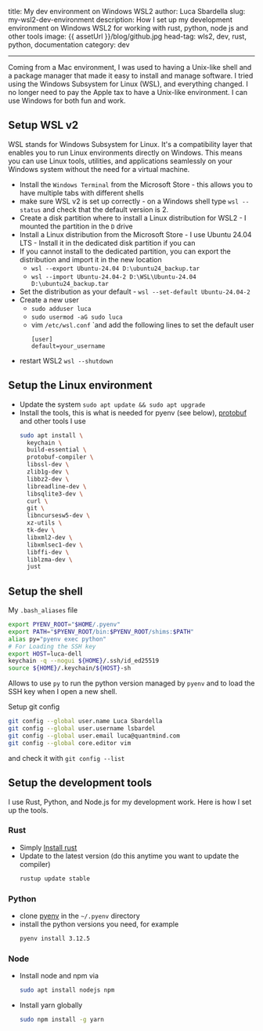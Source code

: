 title: My dev environment on Windows WSL2
author: Luca Sbardella
slug: my-wsl2-dev-environment
description: How I set up my development environment on Windows WSL2 for working with rust, python, node js and other tools
image: {{ assetUrl }}/blog/github.jpg
head-tag: wls2, dev, rust, python, documentation
category: dev

---


Coming from a Mac environment, I was used to having a Unix-like shell and a package manager that made it easy to install and manage software. I tried using the Windows Subsystem for Linux (WSL), and everything changed. I no longer need to pay the Apple tax to have a Unix-like environment. I can use Windows for both fun and work.


## Setup WSL v2

WSL stands for Windows Subsystem for Linux. It's a compatibility layer that enables you to run Linux environments directly on Windows. This means you can use Linux tools, utilities, and applications seamlessly on your Windows system without the need for a virtual machine.

* Install the `Windows Terminal` from the Microsoft Store - this allows you to have multiple tabs with different shells
* make sure WSL v2 is set up correctly - on a Windows shell type `wsl --status` and check that the default version is 2.
* Create a disk partition where to install a Linux distribution for WSL2 - I mounted the partition in the `D` drive
* Install a Linux distribution from the Microsoft Store - I use Ubuntu 24.04 LTS - Install it in the dedicated disk partition if you can
* If you cannot install to the dedicated partition, you can export the distribution and import it in the new location
  * `wsl --export Ubuntu-24.04 D:\ubuntu24_backup.tar`
  * `wsl --import Ubuntu-24.04-2 D:\WSL\Ubuntu-24.04 D:\ubuntu24_backup.tar`
* Set the distribution as your default - `wsl --set-default Ubuntu-24.04-2`
* Create a new user
  * `sudo adduser luca`
  * `sudo usermod -aG sudo luca`
  * vim `/etc/wsl.conf` `and add the following lines to set the default user
    ```
    [user]
    default=your_username
    ```
* restart WSL2 `wsl --shutdown`

## Setup the Linux environment

* Update the system `sudo apt update && sudo apt upgrade`
* Install the tools, this is what is needed for pyenv (see below), [protobuf](https://github.com/protocolbuffers/protobuf) and other tools I use
  ```bash
  sudo apt install \
    keychain \
    build-essential \
    protobuf-compiler \
    libssl-dev \
    zlib1g-dev \
    libbz2-dev \
    libreadline-dev \
    libsqlite3-dev \
    curl \
    git \
    libncursesw5-dev \
    xz-utils \
    tk-dev \
    libxml2-dev \
    libxmlsec1-dev \
    libffi-dev \
    liblzma-dev \
    just
  ```

## Setup the shell

My `.bash_aliases` file
```bash
export PYENV_ROOT="$HOME/.pyenv"
export PATH="$PYENV_ROOT/bin:$PYENV_ROOT/shims:$PATH"
alias py="pyenv exec python"
# For Loading the SSH key
export HOST=luca-dell
keychain -q --nogui ${HOME}/.ssh/id_ed25519
source ${HOME}/.keychain/${HOST}-sh
```

Allows to use `py` to run the python version managed by `pyenv` and to load the SSH key when I open a new shell.

Setup git config
```bash
git config --global user.name Luca Sbardella
git config --global user.username lsbardel
git config --global user.email luca@quantmind.com
git config --global core.editor vim
```

and check it with `git config --list`

## Setup the development tools

I use Rust, Python, and Node.js for my development work. Here is how I set up the tools.

### Rust

* Simply [Install rust](https://www.rust-lang.org/tools/install)
* Update to the latest version (do this anytime you want to update the compiler)
  ```bash
  rustup update stable
  ```

### Python

* clone [pyenv](https://github.com/pyenv/pyenv) in the `~/.pyenv` directory
* install the python versions you need, for example
  ```bash
  pyenv install 3.12.5
  ```


### Node

* Install node and npm via
  ```bash
  sudo apt install nodejs npm
  ```
* Install yarn globally
  ```bash
  sudo npm install -g yarn
  ```
